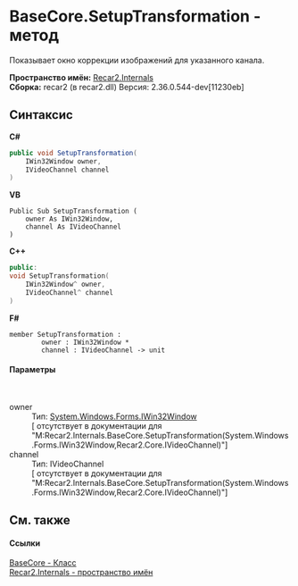 # BaseCore.SetupTransformation - метод
 

Показывает окно коррекции изображений для указанного канала.

**Пространство имён:**&nbsp;<a href="6da04919-8d63-2c8f-14b3-136fe2e029ba">Recar2.Internals</a><br />**Сборка:**&nbsp;recar2 (в recar2.dll) Версия: 2.36.0.544-dev[11230eb]

## Синтаксис

**C#**<br />
``` C#
public void SetupTransformation(
	IWin32Window owner,
	IVideoChannel channel
)
```

**VB**<br />
``` VB
Public Sub SetupTransformation ( 
	owner As IWin32Window,
	channel As IVideoChannel
)
```

**C++**<br />
``` C++
public:
void SetupTransformation(
	IWin32Window^ owner, 
	IVideoChannel^ channel
)
```

**F#**<br />
``` F#
member SetupTransformation : 
        owner : IWin32Window * 
        channel : IVideoChannel -> unit 

```


#### Параметры
&nbsp;<dl><dt>owner</dt><dd>Тип:&nbsp;<a href="http://msdn2.microsoft.com/ru-ru/library/215475ec" target="_blank">System.Windows.Forms.IWin32Window</a><br />\[<param name="owner"/> отсутствует в документации для "M:Recar2.Internals.BaseCore.SetupTransformation(System.Windows.Forms.IWin32Window,Recar2.Core.IVideoChannel)"\]</dd><dt>channel</dt><dd>Тип:&nbsp;IVideoChannel<br />\[<param name="channel"/> отсутствует в документации для "M:Recar2.Internals.BaseCore.SetupTransformation(System.Windows.Forms.IWin32Window,Recar2.Core.IVideoChannel)"\]</dd></dl>

## См. также


#### Ссылки
<a href="5d7b3a7d-89fd-7a42-1091-912a0f6d1528">BaseCore - Класс</a><br /><a href="6da04919-8d63-2c8f-14b3-136fe2e029ba">Recar2.Internals - пространство имён</a><br />